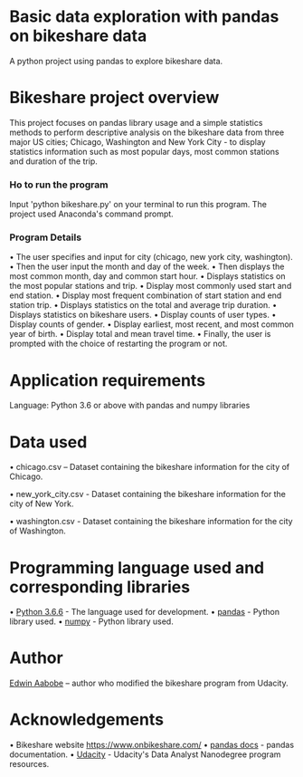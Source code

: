 # Basic data exploration with pandas on bikeshare data
A python project using pandas to explore bikeshare data.

# Bikeshare project overview

This project focuses on pandas library usage and a simple statistics methods to perform descriptive analysis on the bikeshare data from three major US cities; Chicago, Washington and New York City - to display statistics information such as most popular days, most common stations and duration of the trip.

### Ho to run the program

Input 'python bikeshare.py' on your terminal to run this program. The project used Anaconda's command prompt.

### Program Details

•	The user specifies and input for city (chicago, new york city, washington).
•	Then the user input the month and day of the week.
•	Then displays the most common month, day and common start hour.
•	Displays statistics on the most popular stations and trip.
•	Display most commonly used start and end station.
•	Display most frequent combination of start station and end station trip.
•	Displays statistics on the total and average trip duration.
•	Displays statistics on bikeshare users.
•	Display counts of user types.
•	Display counts of gender.
•	Display earliest, most recent, and most common year of birth.
•	Display total and mean travel time.
•	Finally, the user is prompted with the choice of restarting the program or not.

# Application requirements

Language: Python 3.6 or above with pandas and numpy libraries

# Data used 

•	chicago.csv – Dataset containing the bikeshare information for the city of Chicago.

•	new_york_city.csv - Dataset containing the bikeshare information for the city of New York.

•	washington.csv - Dataset containing the bikeshare information for the city of Washington.

# Programming language used and corresponding libraries

•	[Python 3.6.6](https://www.python.org/) - The language used for development.
•	[pandas](https://pandas.pydata.org/) - Python library used.
•	[numpy](http://www.numpy.org/) - Python library used.


# Author

 [Edwin Aabobe]( https://github.com/eaabobe/my-udacity-project) – author who modified the bikeshare program from Udacity.
  
# Acknowledgements

•	Bikeshare website https://www.onbikeshare.com/
•	[pandas docs](http://pandas.pydata.org/pandas-docs/stable/) - pandas documentation. 
•	[Udacity](https://udacity.com) - Udacity's Data Analyst Nanodegree program resources.
